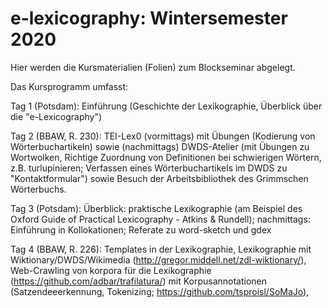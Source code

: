 # e-lexicography: Wintersemester 2020

Hier werden die Kursmaterialien (Folien) zum Blockseminar abgelegt.

Das Kursprogramm umfasst: 

Tag 1 (Potsdam): Einführung (Geschichte der Lexikographie, Überblick über die "e-Lexicography")

Tag 2 (BBAW, R. 230): TEI-Lex0 (vormittags) mit Übungen (Kodierung von Wörterbuchartikeln) sowie (nachmittags) DWDS-Atelier (mit Übungen zu Wortwolken, Richtige Zuordnung von Definitionen bei schwierigen Wörtern, z.B. turlupinieren; Verfassen eines Wörterbuchartikels im DWDS zu "Kontaktformular") sowie Besuch der Arbeitsbibliothek des Grimmschen Wörterbuchs.

Tag 3 (Potsdam): Überblick: praktische Lexikographie (am Beispiel des Oxford Guide of Practical Lexicography - Atkins & Rundell); nachmittags: Einführung in Kollokationen; Referate zu word-sketch und gdex

Tag 4 (BBAW, R. 226): Templates in der Lexikographie, Lexikographie mit Wiktionary/DWDS/Wikimedia (http://gregor.middell.net/zdl-wiktionary/), Web-Crawling von korpora für die Lexikographie (https://github.com/adbar/trafilatura/) mit Korpusannotationen (Satzendeeerkennung, Tokenizing; https://github.com/tsproisl/SoMaJo), 
